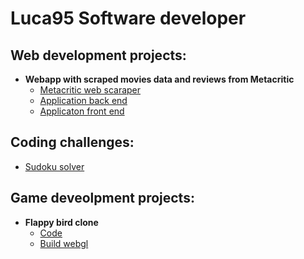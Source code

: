 <h1>Luca95 Software developer</h1>

<h2>Web development projects:</h2>

- <b>Webapp with scraped movies data and reviews from Metacritic</b>
  - [Metacritic web scaraper]()
  - [Application back end]()
  - [Applicaton front end]()

<h2>Coding challenges:</h2>

  - [Sudoku solver]()


<h2>Game deveolpment projects:</h2>

- <b>Flappy bird clone</b>
  - [Code](https://github.com/LucaTiso/flappy-bird)
  - [Build webgl](https://play.unity.com/mg/other/webgl-builds-391979)
